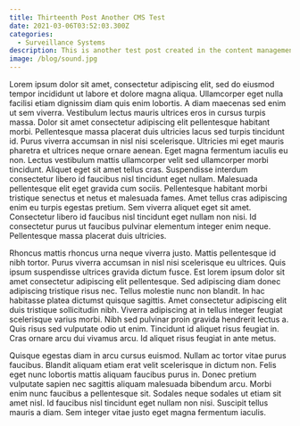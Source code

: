 ```yaml
---
title: Thirteenth Post Another CMS Test
date: 2021-03-06T03:52:03.300Z
categories:
  - Surveillance Systems
description: This is another test post created in the content management system
image: /blog/sound.jpg
---
```

<!--StartFragment-->

Lorem ipsum dolor sit amet, consectetur adipiscing elit, sed do eiusmod tempor incididunt ut labore et dolore magna aliqua. Ullamcorper eget nulla facilisi etiam dignissim diam quis enim lobortis. A diam maecenas sed enim ut sem viverra. Vestibulum lectus mauris ultrices eros in cursus turpis massa. Dolor sit amet consectetur adipiscing elit pellentesque habitant morbi. Pellentesque massa placerat duis ultricies lacus sed turpis tincidunt id. Purus viverra accumsan in nisl nisi scelerisque. Ultricies mi eget mauris pharetra et ultrices neque ornare aenean. Eget magna fermentum iaculis eu non. Lectus vestibulum mattis ullamcorper velit sed ullamcorper morbi tincidunt. Aliquet eget sit amet tellus cras. Suspendisse interdum consectetur libero id faucibus nisl tincidunt eget nullam. Malesuada pellentesque elit eget gravida cum sociis. Pellentesque habitant morbi tristique senectus et netus et malesuada fames. Amet tellus cras adipiscing enim eu turpis egestas pretium. Sem viverra aliquet eget sit amet. Consectetur libero id faucibus nisl tincidunt eget nullam non nisi. Id consectetur purus ut faucibus pulvinar elementum integer enim neque. Pellentesque massa placerat duis ultricies.

Rhoncus mattis rhoncus urna neque viverra justo. Mattis pellentesque id nibh tortor. Purus viverra accumsan in nisl nisi scelerisque eu ultrices. Quis ipsum suspendisse ultrices gravida dictum fusce. Est lorem ipsum dolor sit amet consectetur adipiscing elit pellentesque. Sed adipiscing diam donec adipiscing tristique risus nec. Tellus molestie nunc non blandit. In hac habitasse platea dictumst quisque sagittis. Amet consectetur adipiscing elit duis tristique sollicitudin nibh. Viverra adipiscing at in tellus integer feugiat scelerisque varius morbi. Nibh sed pulvinar proin gravida hendrerit lectus a. Quis risus sed vulputate odio ut enim. Tincidunt id aliquet risus feugiat in. Cras ornare arcu dui vivamus arcu. Id aliquet risus feugiat in ante metus.

Quisque egestas diam in arcu cursus euismod. Nullam ac tortor vitae purus faucibus. Blandit aliquam etiam erat velit scelerisque in dictum non. Felis eget nunc lobortis mattis aliquam faucibus purus in. Donec pretium vulputate sapien nec sagittis aliquam malesuada bibendum arcu. Morbi enim nunc faucibus a pellentesque sit. Sodales neque sodales ut etiam sit amet nisl. Id faucibus nisl tincidunt eget nullam non nisi. Suscipit tellus mauris a diam. Sem integer vitae justo eget magna fermentum iaculis.

<!--EndFragment-->